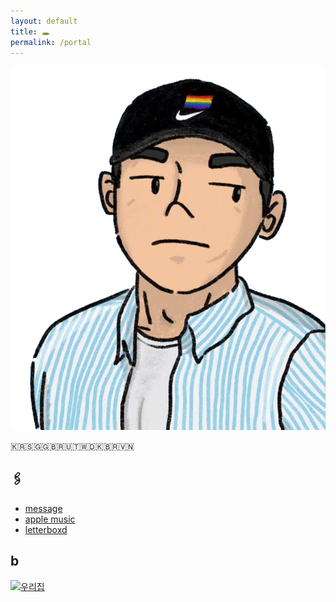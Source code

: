 ```yaml
---
layout: default
title: 🕳️
permalink: /portal
---
```


![](assets/uploads/profile.png)

🇰🇷🇸🇬🇬🇧🇷🇺🇹🇼🇩🇰🇧🇷🇻🇳

## 🖇️

- [message](/message)
- [apple music](https://music.apple.com/profile/getmyitunesback)
- [letterboxd](https://letterboxd.com/joxd/)

## b

[![우리집](https://zzzzip.mycafe24.com/zip5.gif)](https://zzzzip.mycafe24.com/)